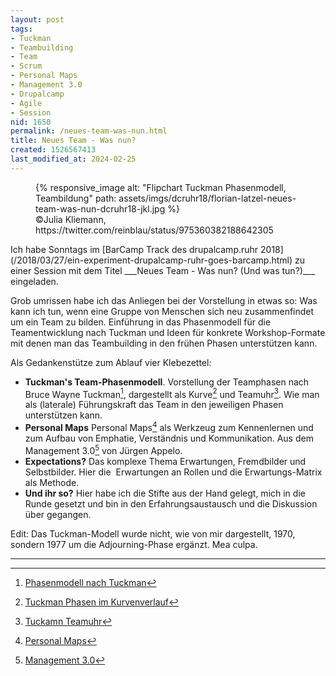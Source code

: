 ```yaml
---
layout: post
tags:
- Tuckman
- Teambuilding
- Team
- Scrum
- Personal Maps
- Management 3.0
- Drupalcamp
- Agile
- Session
nid: 1650
permalink: /neues-team-was-nun.html
title: Neues Team - Was nun?
created: 1526567413
last_modified_at: 2024-02-25
---
```

<figure role="group">
{% responsive_image alt: "Flipchart Tuckman Phasenmodell, Teambildung" path: assets/imgs/dcruhr18/florian-latzel-neues-team-was-nun-dcruhr18-jkl.jpg %}
  <figcaption>©Julia Kliemann, https://twitter.com/reinblau/status/975360382188642305</figcaption>
</figure>
Ich habe Sonntags im [BarCamp Track des drupalcamp.ruhr 2018](/2018/03/27/ein-experiment-drupalcamp-ruhr-goes-barcamp.html) zu einer Session mit dem Titel ___Neues Team - Was nun? (Und was tun?)___ eingeladen.

Grob umrissen habe ich das Anliegen bei der Vorstellung in etwas so: Was kann ich tun, wenn eine Gruppe von Menschen sich neu zusammenfindet um ein Team zu bilden. Einführung in das&nbsp;Phasenmodell für die Teamentwicklung nach Tuckman und Ideen für konkrete Workshop-Formate mit denen man das Teambuilding in den frühen Phasen unterstützen kann.<!--break-->

Als Gedankenstütze zum Ablauf vier Klebezettel:

- __Tuckman's Team-Phasenmodell__. Vorstellung der Teamphasen nach Bruce Wayne Tuckman[^1], dargestellt als Kurve[^2] und Teamuhr[^3].
Wie man als (laterale) Führungskraft das Team in den jeweiligen Phasen unterstützen kann.
- __Personal Maps__ 
    Personal Maps[^4] als Werkzeug zum Kennenlernen und zum Aufbau von Emphatie, Verständnis und Kommunikation. Aus dem Management 3.0[^5] von Jürgen Appelo.
-	__Expectations?__
		Das komplexe Thema Erwartungen, Fremdbilder und Selbstbilder. Hier die&nbsp; Erwartungen an Rollen und die Erwartungs-Matrix als Methode.
- __Und ihr so?__
		Hier habe ich die Stifte aus der Hand gelegt, mich in die Runde gesetzt und bin in den Erfahrungsaustausch und die Diskussion über gegangen.

Edit: Das Tuckman-Modell wurde nicht, wie von mir dargestellt, 1970, sondern 1977 um die Adjourning-Phase ergänzt. Mea culpa.

* * *

[^1]: [Phasenmodell nach Tuckman](https://de.wikipedia.org/wiki/Teambildung#Phasenmodell_nach_Tuckman)
[^2]: [Tuckman Phasen im Kurvenverlauf](https://i0.wp.com/www.fritz.tips/wp-content/uploads/2013/03/Teamentwicklung-1024x458.png)
[^3]: [Tuckamn Teamuhr](http://wirtrainieren.de/werkzeugkoffer/media/tuckman.jpg)
[^4]: [Personal Maps](https://management30.com/practice/personal-maps/)
[^5]: [Management 3.0](http://jurgenappelo.com/management-30/)

